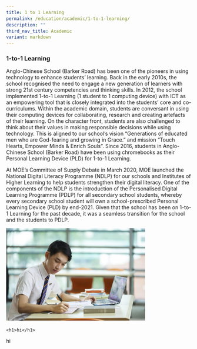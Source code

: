 ```yaml
---
title: 1 to 1 Learning
permalink: /education/academic/1-to-1-learning/
description: ""
third_nav_title: Academic
variant: markdown
---
```

### **1-to-1 Learning**
Anglo-Chinese School (Barker Road) has been one of the pioneers in using technology to enhance students’ learning. Back in the early 2010s, the school recognised the need to engage a new generation of learners with strong 21st century competencies and thinking skills. In 2012, the school implemented 1-to-1 Learning (1 student to 1 computing device) with ICT as an empowering tool that is closely integrated into the students’ core and co-curriculums. Within the academic domain, students are conversant in using their computing devices for collaborating, research and creating artefacts of their learning. On the character front, students are also challenged to think about their values in making responsible decisions while using technology. This is aligned to our school’s vision “Generations of educated men who are God-fearing and growing in Grace.” and mission “Touch Hearts, Empower Minds &amp; Enrich Souls”. Since 2016, students in Anglo-Chinese School (Barker Road) have been using chromebooks as their Personal Learning Device (PLD) for 1-to-1 Learning.

At MOE’s Committee of Supply Debate in March 2020, MOE launched the National Digital Literacy Programme (NDLP) for our schools and Institutes of Higher Learning to help students strengthen their digital literacy. One of the components of the NDLP is the introduction of the Personalised Digital Learning Programme (PDLP) for all secondary school students, whereby every secondary school student will own a school-prescribed Personal Learning Device (PLD) by end-2021. Given that the school has been on 1-to-1 Learning for the past decade, it was a seamless transition for the school and the students to PDLP.

<img src="/images/1to1learning.jpg" style="width:75%">

```
<h1>hi</h1>
```
hi